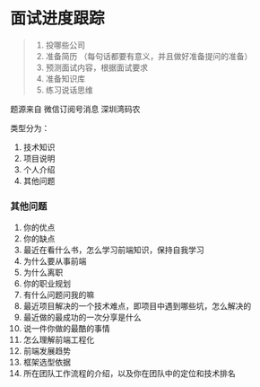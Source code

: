 # 面试进度跟踪

> 1. 投哪些公司
> 2. 准备简历 （每句话都要有意义，并且做好准备提问的准备）
> 3. 预测面试内容，根据面试要求
> 4. 准备知识库
> 5. 练习说话思维

题源来自 微信订阅号消息 深圳湾码农

类型分为：

1. 技术知识
2. 项目说明
3. 个人介绍
4.  其他问题

### 其他问题

1. 你的优点
2. 你的缺点
3. 最近在看什么书，怎么学习前端知识，保持自我学习
4. 为什么要从事前端
5. 为什么离职
6. 你的职业规划
7. 有什么问题问我的嘛
8. 最近项目解决的一个技术难点，即项目中遇到哪些坑，怎么解决的
9. 最近做的最成功的一次分享是什么
10. 说一件你做的最酷的事情
11. 怎么理解前端工程化
12. 前端发展趋势
13. 框架选型依据
14. 所在团队工作流程的介绍，以及你在团队中的定位和技术排名